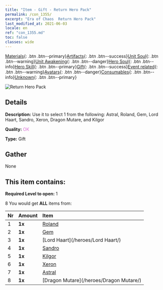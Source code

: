 ```yaml
---
title: "Item - Gift - Return Hero Pack"
permalink: /con_1355/
excerpt: "Era of Chaos  Return Hero Pack"
last_modified_at: 2021-06-03
locale: en
ref: "con_1355.md"
toc: false
classes: wide
---
```

 [Materials](/Items/){: .btn .btn--primary}[Artifacts](/Items/Artifacts/){: .btn .btn--success}[Unit Soul](/Items/UnitSoul/){: .btn .btn--warning}[Unit Awakening](/Items/UnitAwakening/){: .btn .btn--danger}[Hero Soul](/Items/HeroSoul/){: .btn .btn--info}[Hero Skill](/Items/HeroSkill/){: .btn .btn--primary}[Gift](/Items/Gift/){: .btn .btn--success}[Event related](/Items/Events/){: .btn .btn--warning}[Avatars](/Items/Avatars/){: .btn .btn--danger}[Consumables](/Items/Consumables/){: .btn .btn--info}[Unknown](/Items/Unknown/){: .btn .btn--primary}

 ![Return Hero Pack](/images/t/i_907074.png)

## Details
 **Description:** Use it to select 1 from the following: Astral, Roland, Gem, Lord Haart, Sandro, Xeron, Dragon Mutare, and Kilgor

 **Quality:** <span style="color: #DA70D6">OK</span>

 **Type:** Gift

## Gather

  None

## This item contains:

 **Required Level to open:** 1

 8 You would get **ALL** items  from:

  | Nr | Amount |     Item    |
  |:---|:-------|:------------|
  | 1 |  **1x** | [Roland](/heroes/Roland/) |  | 
  | 2 |  **1x** | [Gem](/heroes/Gem/) |  | 
  | 3 |  **1x** | [Lord Haart](/heroes/Lord Haart/) |  | 
  | 4 |  **1x** | [Sandro](/heroes/Sandro/) |  | 
  | 5 |  **1x** | [Kilgor](/heroes/Kilgor/) |  | 
  | 6 |  **1x** | [Xeron](/heroes/Xeron/) |  | 
  | 7 |  **1x** | [Astral](/heroes/Astral/) |  | 
  | 8 |  **1x** | [Dragon Mutare](/heroes/Dragon Mutare/) |  | 
